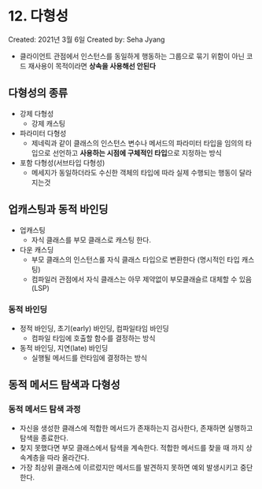 # 12. 다형성

Created: 2021년 3월 6일
Created by: Seha Jyang

- 클라이언트 관점에서 인스턴스를 동일하게 행동하는 그룹으로 묶기 위함이 아닌 코드 재사용이 목적이라면 **상속을 사용해선 안된다**

## 다형성의 종류

- 강제 다형성
    - 강제 캐스팅
- 파라미터 다형성
    - 제네릭과 같이 클래스의 인스턴스 변수나 메서드의 파라미터 타입을 임의의 타입으로 선언하고 **사용하는 시점에 구체적인 타입**으로 지정하는 방식
- 포함 다형성(서브타입 다형성)
    - 메세지가 동일하더라도 수신한 객체의 타입에 따라 실제 수행되는 행동이 달라지는것

## 업캐스팅과 동적 바인딩

- 업캐스팅
    - 자식 클래스를 부모 클래스로 캐스팅 한다.
- 다운 캐스딩
    - 부모 클래스의 인스턴스롤 자식 클래스 타입으로 변환한다 (명시적인 타입 캐스팅)
    - 컴파일러 관점에서 자식 클래스는 아무 제약없이 부모클래슬르 대체할 수 있음(LSP)

### 동적 바인딩

- 정적 바인딩, 초기(early) 바인딩, 컴파일타임 바인딩
    - 컴파일 타임에 호출할 함수를 결정하는 방식
- 동적 바인딩, 지연(late) 바인딩
    - 실행될 메서드를 런타임에 결정하는 방식

## 동적 메서드 탐색과 다형성

### 동적 메서드 탐색 과정

- 자신을 생성한 클래스에 적합한 메서드가 존재하는지 검사한다, 존재하면 실행하고 탐색을 종료한다.
- 찾지 못했다면 부모 클래스에서 탐색을 계속한다. 적합한 메서드를 찾을 때 까지 상속계층을 따라 올라간다.
- 가장 최상위 클래스에 이르렀지만 메서드를 발견하지 못하면 예외 발생시키고 중단한다.